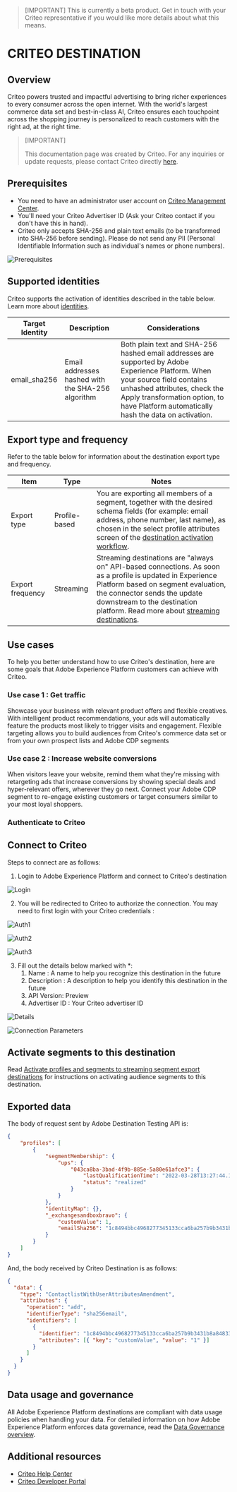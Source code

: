 > [IMPORTANT]
> This is currently a beta product. Get in touch with your Criteo representative if you would like more details about what this means.

# CRITEO DESTINATION

## Overview

Criteo powers trusted and impactful advertising to bring richer experiences to every consumer across the open internet. With the world's largest commerce data set and best-in-class AI, Criteo ensures each touchpoint across the shopping journey is personalized to reach customers with the right ad, at the right time.

>[IMPORTANT]
>
>This documentation page was created by Criteo. For any inquiries or update requests, please contact Criteo directly [here](https://marketing.criteo.com/).


## Prerequisites

- You need to have an administrator user account on [Criteo Management Center](https://marketing.criteo.com).
- You'll need your Criteo Advertiser ID (Ask your Criteo contact if you don't have this in hand).
- Criteo only accepts SHA-256 and plain text emails (to be transformed into SHA-256 before sending). Please do not send any PII (Personal Identifiable Information such as individual's names or phone numbers).

![Prerequisites](../../assets/catalog/advertising/criteo/criteo0.png)



## Supported identities

Criteo supports the activation of identities described in the table below. Learn more about [identities](https://experienceleague.adobe.com/docs/experience-platform/identity/namespaces.html?lang=en#getting-started).

| Target Identity | Description | Considerations |
| --- | --- | --- |
| email\_sha256 | Email addresses hashed with the SHA-256 algorithm | Both plain text and SHA-256 hashed email addresses are supported by Adobe Experience Platform. When your source field contains unhashed attributes, check the  Apply transformation  option, to have Platform automatically hash the data on activation. |



## Export type and frequency

Refer to the table below for information about the destination export type and frequency.

| Item | Type | Notes |
| --- | --- | --- |
| Export type | Profile-based | You are exporting all members of a segment, together with the desired schema fields (for example: email address, phone number, last name), as chosen in the select profile attributes screen of the [destination activation workflow](https://experienceleague.adobe.com/docs/experience-platform/destinations/ui/activate/activate-batch-profile-destinations.html?lang=en#select-attributes). |
| Export frequency | Streaming | Streaming destinations are "always on" API-based connections. As soon as a profile is updated in Experience Platform based on segment evaluation, the connector sends the update downstream to the destination platform. Read more about [streaming destinations](https://experienceleague.adobe.com/docs/experience-platform/destinations/destination-types.html?lang=en#streaming-destinations). |

## Use cases

To help you better understand how to use Criteo's destination, here are some goals that Adobe Experience Platform customers can achieve with Criteo.

### Use case 1 : Get traffic

Showcase your business with relevant product offers and flexible creatives. With intelligent product recommendations, your ads will automatically feature the products most likely to trigger visits and engagement. Flexible targeting allows you to build audiences from Criteo's commerce data set or from your own prospect lists and Adobe CDP segments

### Use case 2 : Increase website conversions

When visitors leave your website, remind them what they're missing with retargeting ads that increase conversions by showing special deals and hyper-relevant offers, wherever they go next. Connect your Adobe CDP segment to re-engage existing customers or target consumers similar to your most loyal shoppers.

### Authenticate to Criteo
## Connect to Criteo

Steps to connect are as follows:

1. Login to Adobe Experience Platform and connect to Criteo's destination

![Login](../../assets/catalog/advertising/criteo/criteo1.jpeg)


2. You will be redirected to Criteo to authorize the connection. You may need to first login with your Criteo credentials :

![Auth1](../../assets/catalog/advertising/criteo/criteo2.jpeg)

![Auth2](../../assets/catalog/advertising/criteo/criteo3.jpeg)

![Auth3](../../assets/catalog/advertising/criteo/criteo4.jpeg)



3. Fill out the details below marked with \*:
   1. Name : A name to help you recognize this destination in the future
   2. Description : A description to help you identify this destination in the future
   3. API Version: Preview
   4. Advertiser ID : Your Criteo advertiser ID

![Details](../../assets/catalog/advertising/criteo/criteo5.jpeg)


![Connection Parameters](../../assets/catalog/advertising/criteo/criteo6.png)

## Activate segments to this destination

Read [Activate profiles and segments to streaming segment export destinations](https://experienceleague.adobe.com/docs/experience-platform/destinations/ui/activate/activate-segment-streaming-destinations.html?lang=en) for instructions on activating audience segments to this destination.

## Exported data

The body of request sent by Adobe Destination Testing API is:
```json
{ 
    "profiles": [ 
        { 
            "segmentMembership": { 
                "ups": { 
                    "043ca8ba-3bad-4f9b-885e-5a80e61afce3": { 
                        "lastQualificationTime": "2022-03-28T13:27:44.110638Z", 
                        "status": "realized" 
                    } 
                } 
            }, 
            "identityMap": {}, 
            "_exchangesandboxbravo": { 
                "customValue": 1, 
                "emailSha256": "1c8494bbc4968277345133cca6ba257b9b3431b8a84833a99613cf075a62a16d" 
            } 
        } 
    ] 
} 
```



And, the body received by Criteo Destination is as follows:

```json
{ 
  "data": { 
    "type": "ContactlistWithUserAttributesAmendment", 
    "attributes": { 
      "operation": "add", 
      "identifierType": "sha256email", 
      "identifiers": [ 
        { 
          "identifier": "1c8494bbc4968277345133cca6ba257b9b3431b8a84833a99613cf075a62a16d", 
          "attributes": [{ "key": "customValue", "value": "1" }] 
        } 
      ] 
    } 
  } 
} 
```

## Data usage and governance

All Adobe Experience Platform destinations are compliant with data usage policies when handling your data. For detailed information on how Adobe Experience Platform enforces data governance, read the [Data Governance overview](https://experienceleague.adobe.com/docs/experience-platform/data-governance/home.html?lang=en).

## Additional resources

- [Criteo Help Center](https://help.criteo.com/kb/en)
- [Criteo Developer Portal](https://developers.criteo.com/marketing-solutions/v2022.04/reference/modifyaudienceuserswithattributes)
